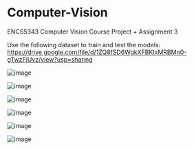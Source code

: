 # Computer-Vision
ENCS5343 Computer Vision Course Project + Assignment 3

Use the following dataset to train and test the models:
https://drive.google.com/file/d/1ZQ8fSD6WgkXFBKIxMRBMn0-gTwzFjUvz/view?usp=sharing


![image](https://github.com/Rama1972001/Computer-Vision/assets/110572038/f7372ecb-088e-4351-b2e8-5beba088320e)

![image](https://github.com/Rama1972001/Computer-Vision/assets/110572038/3ef0ec17-2c43-4ffb-9d5d-1d0bb783f57e)

![image](https://github.com/Rama1972001/Computer-Vision/assets/110572038/c79d7d8c-39c3-4550-9376-394d819830f6)

![image](https://github.com/Rama1972001/Computer-Vision/assets/110572038/5596956c-954f-4b7d-a961-561dcd9048af)

![image](https://github.com/Rama1972001/Computer-Vision/assets/110572038/a523d1df-001f-4ed4-85d7-e0b39f438032)

![image](https://github.com/Rama1972001/Computer-Vision/assets/110572038/40d8b7f9-74a8-47bb-8abb-d86014449b8b)
